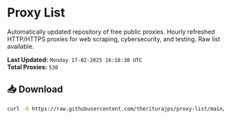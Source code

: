 # Proxy List

Automatically updated repository of free public proxies. Hourly refreshed HTTP/HTTPS proxies for web scraping, cybersecurity, and testing. Raw list available.

**Last Updated:** `Monday 17-02-2025 16:18:30 UTC`  
**Total Proxies:** `530`

## 📥 Download
```bash
curl -O https://raw.githubusercontent.com/theriturajps/proxy-list/main/proxies.txt
